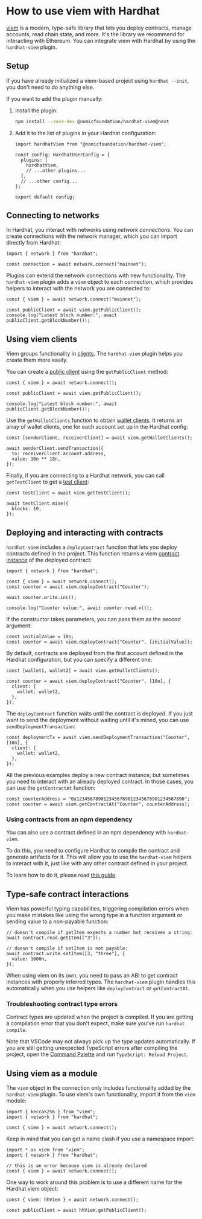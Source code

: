 # How to use viem with Hardhat

[viem](https://viem.sh/) is a modern, type-safe library that lets you deploy contracts, manage accounts, read chain state, and more. It's the library we recommend for interacting with Ethereum. You can integrate viem with Hardhat by using the `hardhat-viem` plugin.

## Setup

If you have already initialized a viem-based project using `hardhat --init`, you don't need to do anything else.

If you want to add the plugin manually:

1. Install the plugin:

   ```bash
   npm install --save-dev @nomicfoundation/hardhat-viem@next
   ```

2. Add it to the list of plugins in your Hardhat configuration:

   ```tsx
   import hardhatViem from "@nomicfoundation/hardhat-viem";

   const config: HardhatUserConfig = {
     plugins: [
       hardhatViem,
       // ...other plugins...
     ],
     // ...other config...
   };

   export default config;
   ```

## Connecting to networks

In Hardhat, you interact with networks using _network connections_. You can create connections with the network manager, which you can import directly from Hardhat:

```tsx
import { network } from "hardhat";

const connection = await network.connect("mainnet");
```

Plugins can extend the network connections with new functionality. The `hardhat-viem` plugin adds a `viem` object to each connection, which provides helpers to interact with the network you are connected to:

```tsx
const { viem } = await network.connect("mainnet");

const publicClient = await viem.getPublicClient();
console.log("Latest block number:", await publicClient.getBlockNumber());
```

## Using viem clients

Viem groups functionality in [clients](https://viem.sh/docs/clients/intro). The `hardhat-viem` plugin helps you create them more easily.

You can create a [public client](https://viem.sh/docs/clients/public) using the `getPublicClient` method:

```tsx
const { viem } = await network.connect();

const publicClient = await viem.getPublicClient();

console.log("Latest block number:", await publicClient.getBlockNumber());
```

Use the `getWalletClients` function to obtain [wallet clients](https://viem.sh/docs/clients/wallet). It returns an array of wallet clients, one for each account set up in the Hardhat config:

```tsx
const [senderClient, receiverClient] = await viem.getWalletClients();

await senderClient.sendTransaction({
  to: receiverClient.account.address,
  value: 10n ** 18n,
});
```

Finally, if you are connecting to a Hardhat network, you can call `getTestClient` to get a [test client](https://viem.sh/docs/clients/test):

```tsx
const testClient = await viem.getTestClient();

await testClient.mine({
  blocks: 10,
});
```

## Deploying and interacting with contracts

`hardhat-viem` includes a `deployContract` function that lets you deploy contracts defined in the project. This function returns a viem [contract instance](https://viem.sh/docs/contract/getContract) of the deployed contract:

```tsx
import { network } from "hardhat";

const { viem } = await network.connect();
const counter = await viem.deployContract("Counter");

await counter.write.inc();

console.log("Counter value:", await counter.read.x());
```

If the constructor takes parameters, you can pass them as the second argument:

```tsx
const initialValue = 10n;
const counter = await viem.deployContract("Counter", [initialValue]);
```

By default, contracts are deployed from the first account defined in the Hardhat configuration, but you can specify a different one:

```tsx
const [wallet1, wallet2] = await viem.getWalletClients();

const counter = await viem.deployContract("Counter", [10n], {
  client: {
    wallet: wallet2,
  },
});
```

The `deployContract` function waits until the contract is deployed. If you just want to send the deployment without waiting until it's mined, you can use `sendDeploymentTransaction`:

```tsx
const deploymentTx = await viem.sendDeploymentTransaction("Counter", [10n], {
  client: {
    wallet: wallet2,
  },
});
```

All the previous examples deploy a new contract instance, but sometimes you need to interact with an already deployed contract. In those cases, you can use the `getContractAt` function:

```tsx
const counterAddress = "0x1234567890123456789012345678901234567890";
const counter = await viem.getContractAt("Counter", counterAddress);
```

### Using contracts from an npm dependency

You can also use a contract defined in an npm dependency with `hardhat-viem`.

To do this, you need to configure Hardhat to compile the contract and generate artifacts for it. This will allow you to use the `hardhat-viem` helpers to interact with it, just like with any other contract defined in your project.

To learn how to do it, please read [this guide](./configuring-the-compiler.md#generating-artifacts-from-npm-dependencies).

## Type-safe contract interactions

Viem has powerful typing capabilities, triggering compilation errors when you make mistakes like using the wrong type in a function argument or sending value to a non-payable function:

```tsx
// doesn't compile if getItem expects a number but receives a string:
await contract.read.getItem(["3"]);

// doesn't compile if setItem is not payable:
await contract.write.setItem([3, "three"], {
  value: 1000n,
});
```

When using viem on its own, you need to pass an ABI to get contract instances with properly inferred types. The `hardhat-viem` plugin handles this automatically when you use helpers like `deployContract` or `getContractAt`.

### Troubleshooting contract type errors

Contract types are updated when the project is compiled. If you are getting a compilation error that you don't expect, make sure you've run `hardhat compile`.

Note that VSCode may not always pick up the type updates automatically. If you are still getting unexpected TypeScript errors after compiling the project, open the [Command Palette](https://code.visualstudio.com/docs/getstarted/userinterface#_command-palette) and run `TypeScript: Reload Project`.

## Using viem as a module

The `viem` object in the connection only includes functionality added by the `hardhat-viem` plugin. To use viem's own functionality, import it from the `viem` module:

```tsx
import { keccak256 } from "viem";
import { network } from "hardhat";

const { viem } = await network.connect();
```

Keep in mind that you can get a name clash if you use a namespace import:

```tsx
import * as viem from "viem";
import { network } from "hardhat";

// this is an error because viem is already declared
const { viem } = await network.connect();
```

One way to work around this problem is to use a different name for the Hardhat viem object:

```tsx
const { viem: hhViem } = await network.connect();

const publicClient = await hhViem.getPublicClient();
```
